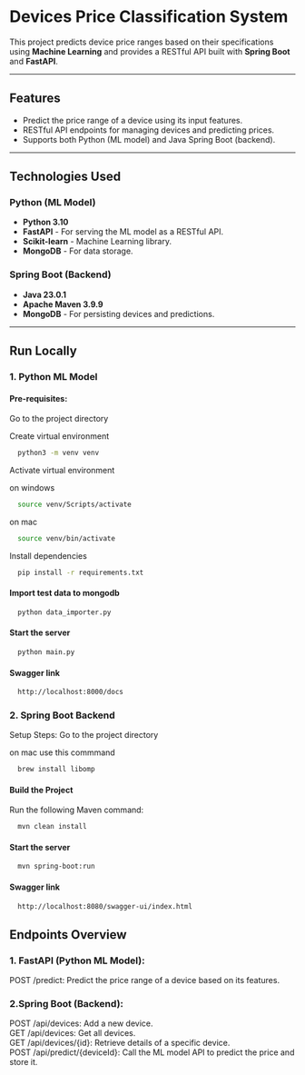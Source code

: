 # **Devices Price Classification System**

This project predicts device price ranges based on their specifications using **Machine Learning** and provides a RESTful API built with **Spring Boot** and **FastAPI**.

---

## **Features**
- Predict the price range of a device using its input features.
- RESTful API endpoints for managing devices and predicting prices.
- Supports both Python (ML model) and Java Spring Boot (backend).

---

## **Technologies Used**

### **Python (ML Model)**
- **Python 3.10**
- **FastAPI** - For serving the ML model as a RESTful API.
- **Scikit-learn** - Machine Learning library.
- **MongoDB** - For data storage.

### **Spring Boot (Backend)**
- **Java 23.0.1**
- **Apache Maven 3.9.9**
- **MongoDB** - For persisting devices and predictions.

---

## **Run Locally**
### **1. Python ML Model**

#### **Pre-requisites**:
Go to the project directory


Create virtual environment


```bash
  python3 -m venv venv
```

Activate virtual environment

on windows
```bash
  source venv/Scripts/activate
```
on mac
```bash
  source venv/bin/activate
```
Install dependencies

```bash
  pip install -r requirements.txt
```
#### Import test data to mongodb

```bash
  python data_importer.py
```

#### Start the server

```bash
  python main.py
```


#### Swagger link
```bash
  http://localhost:8000/docs
```


### **2. Spring Boot Backend**
Setup Steps:
Go to the project directory

on mac use this commmand
```bash
  brew install libomp  
```

#### Build the Project
Run the following Maven command:

```bash
  mvn clean install
```

#### Start the server

```bash
  mvn spring-boot:run
```
#### Swagger link
```bash
  http://localhost:8080/swagger-ui/index.html
```

## Endpoints Overview
### 1. FastAPI (Python ML Model):
POST /predict: Predict the price range of a device based on its features.

### 2.Spring Boot (Backend):
POST /api/devices: Add a new device.</br>
GET /api/devices: Get all devices.</br>
GET /api/devices/{id}: Retrieve details of a specific device.</br>
POST /api/predict/{deviceId}: Call the ML model API to predict the price and store it.</br>

